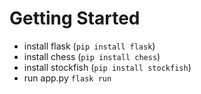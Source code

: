 # Getting Started

- install flask (`pip install flask`)
- install chess (`pip install chess`)
- install stockfish (`pip install stockfish`)
- run app.py `flask run`